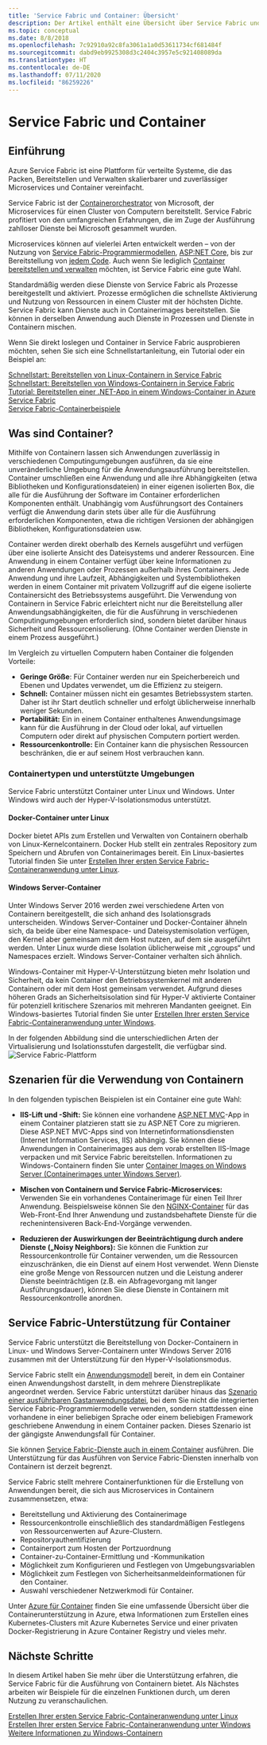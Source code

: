 ```yaml
---
title: 'Service Fabric und Container: Übersicht'
description: Der Artikel enthält eine Übersicht über Service Fabric und die Nutzung von Containern zur Bereitstellung von Microserviceanwendungen. Dieser Artikel enthält eine Übersicht über die Verwendungsweise von Containern sowie über die verfügbaren Funktionen in Service Fabric.
ms.topic: conceptual
ms.date: 8/8/2018
ms.openlocfilehash: 7c92910a92c8fa3061a1a0d53611734cf681484f
ms.sourcegitcommit: dabd9eb9925308d3c2404c3957e5c921408089da
ms.translationtype: HT
ms.contentlocale: de-DE
ms.lasthandoff: 07/11/2020
ms.locfileid: "86259226"
---
```

# <a name="service-fabric-and-containers"></a>Service Fabric und Container

## <a name="introduction"></a>Einführung

Azure Service Fabric ist eine Plattform für verteilte Systeme, die das Packen, Bereitstellen und Verwalten skalierbarer und zuverlässiger Microservices und Container vereinfacht.

Service Fabric ist der [Containerorchestrator](service-fabric-cluster-resource-manager-introduction.md) von Microsoft, der Microservices für einen Cluster von Computern bereitstellt. Service Fabric profitiert von den umfangreichen Erfahrungen, die im Zuge der Ausführung zahlloser Dienste bei Microsoft gesammelt wurden.

Microservices können auf vielerlei Arten entwickelt werden – von der Nutzung von [Service Fabric-Programmiermodellen](service-fabric-choose-framework.md), [ASP:NET Core](service-fabric-reliable-services-communication-aspnetcore.md), bis zur Bereitstellung von [jedem Code](service-fabric-guest-executables-introduction.md). Auch wenn Sie lediglich [Container bereitstellen und verwalten](service-fabric-containers-overview.md) möchten, ist Service Fabric eine gute Wahl.

Standardmäßig werden diese Dienste von Service Fabric als Prozesse bereitgestellt und aktiviert. Prozesse ermöglichen die schnellste Aktivierung und Nutzung von Ressourcen in einem Cluster mit der höchsten Dichte. Service Fabric kann Dienste auch in Containerimages bereitstellen. Sie können in derselben Anwendung auch Dienste in Prozessen und Dienste in Containern mischen.

Wenn Sie direkt loslegen und Container in Service Fabric ausprobieren möchten, sehen Sie sich eine Schnellstartanleitung, ein Tutorial oder ein Beispiel an:  

[Schnellstart: Bereitstellen von Linux-Containern in Service Fabric](service-fabric-quickstart-containers-linux.md)  
[Schnellstart: Bereitstellen von Windows-Containern in Service Fabric](service-fabric-quickstart-containers.md)  
[Tutorial: Bereitstellen einer .NET-App in einem Windows-Container in Azure Service Fabric](service-fabric-host-app-in-a-container.md)  
[Service Fabric-Containerbeispiele](https://azure.microsoft.com/resources/samples/service-fabric-containers/)  

## <a name="what-are-containers"></a>Was sind Container?

Mithilfe von Containern lassen sich Anwendungen zuverlässig in verschiedenen Computingumgebungen ausführen, da sie eine unveränderliche Umgebung für die Anwendungsausführung bereitstellen. Container umschließen eine Anwendung und alle ihre Abhängigkeiten (etwa Bibliotheken und Konfigurationsdateien) in einer eigenen isolierten Box, die alle für die Ausführung der Software im Container erforderlichen Komponenten enthält. Unabhängig vom Ausführungsort des Containers verfügt die Anwendung darin stets über alle für die Ausführung erforderlichen Komponenten, etwa die richtigen Versionen der abhängigen Bibliotheken, Konfigurationsdateien usw.

Container werden direkt oberhalb des Kernels ausgeführt und verfügen über eine isolierte Ansicht des Dateisystems und anderer Ressourcen. Eine Anwendung in einem Container verfügt über keine Informationen zu anderen Anwendungen oder Prozessen außerhalb ihres Containers. Jede Anwendung und ihre Laufzeit, Abhängigkeiten und Systembibliotheken werden in einem Container mit privatem Vollzugriff auf die eigene isolierte Containersicht des Betriebssystems ausgeführt. Die Verwendung von Containern in Service Fabric erleichtert nicht nur die Bereitstellung aller Anwendungsabhängigkeiten, die für die Ausführung in verschiedenen Computingumgebungen erforderlich sind, sondern bietet darüber hinaus Sicherheit und Ressourcenisolierung. (Ohne Container werden Dienste in einem Prozess ausgeführt.)

Im Vergleich zu virtuellen Computern haben Container die folgenden Vorteile:

* **Geringe Größe**: Für Container werden nur ein Speicherbereich und Ebenen und Updates verwendet, um die Effizienz zu steigern.
* **Schnell:** Container müssen nicht ein gesamtes Betriebssystem starten. Daher ist ihr Start deutlich schneller und erfolgt üblicherweise innerhalb weniger Sekunden.
* **Portabilität:** Ein in einem Container enthaltenes Anwendungsimage kann für die Ausführung in der Cloud oder lokal, auf virtuellen Computern oder direkt auf physischen Computern portiert werden.
* **Ressourcenkontrolle:** Ein Container kann die physischen Ressourcen beschränken, die er auf seinem Host verbrauchen kann.

### <a name="container-types-and-supported-environments"></a>Containertypen und unterstützte Umgebungen

Service Fabric unterstützt Container unter Linux und Windows. Unter Windows wird auch der Hyper-V-Isolationsmodus unterstützt.

#### <a name="docker-containers-on-linux"></a>Docker-Container unter Linux

Docker bietet APIs zum Erstellen und Verwalten von Containern oberhalb von Linux-Kernelcontainern. Docker Hub stellt ein zentrales Repository zum Speichern und Abrufen von Containerimages bereit.
Ein Linux-basiertes Tutorial finden Sie unter [Erstellen Ihrer ersten Service Fabric-Containeranwendung unter Linux](service-fabric-get-started-containers-linux.md).

#### <a name="windows-server-containers"></a>Windows Server-Container

Unter Windows Server 2016 werden zwei verschiedene Arten von Containern bereitgestellt, die sich anhand des Isolationsgrads unterscheiden. Windows Server-Container und Docker-Container ähneln sich, da beide über eine Namespace- und Dateisystemisolation verfügen, den Kernel aber gemeinsam mit dem Host nutzen, auf dem sie ausgeführt werden. Unter Linux wurde diese Isolation üblicherweise mit „cgroups“ und Namespaces erzielt. Windows Server-Container verhalten sich ähnlich.

Windows-Container mit Hyper-V-Unterstützung bieten mehr Isolation und Sicherheit, da kein Container den Betriebssystemkernel mit anderen Containern oder mit dem Host gemeinsam verwendet. Aufgrund dieses höheren Grads an Sicherheitsisolation sind für Hyper-V aktivierte Container für potenziell kritischere Szenarios mit mehreren Mandanten geeignet.
Ein Windows-basiertes Tutorial finden Sie unter [Erstellen Ihrer ersten Service Fabric-Containeranwendung unter Windows](service-fabric-get-started-containers.md).

In der folgenden Abbildung sind die unterschiedlichen Arten der Virtualisierung und Isolationsstufen dargestellt, die verfügbar sind.
![Service Fabric-Plattform][Image1]

## <a name="scenarios-for-using-containers"></a>Szenarien für die Verwendung von Containern

In den folgenden typischen Beispielen ist ein Container eine gute Wahl:

* **IIS-Lift und -Shift:** Sie können eine vorhandene [ASP.NET MVC](https://www.asp.net/mvc)-App in einem Container platzieren statt sie zu ASP.NET Core zu migrieren. Diese ASP.NET MVC-Apps sind von Internetinformationsdiensten (Internet Information Services, IIS) abhängig. Sie können diese Anwendungen in Containerimages aus dem vorab erstellten IIS-Image verpacken und mit Service Fabric bereitstellen. Informationen zu Windows-Containern finden Sie unter [Container Images on Windows Server (Containerimages unter Windows Server)](/virtualization/windowscontainers/quick-start/quick-start-windows-server).

* **Mischen von Containern und Service Fabric-Microservices:** Verwenden Sie ein vorhandenes Containerimage für einen Teil Ihrer Anwendung. Beispielsweise können Sie den [NGINX-Container](https://hub.docker.com/_/nginx/) für das Web-Front-End Ihrer Anwendung und zustandsbehaftete Dienste für die rechenintensiveren Back-End-Vorgänge verwenden.

* **Reduzieren der Auswirkungen der Beeinträchtigung durch andere Dienste („Noisy Neighbors):** Sie können die Funktion zur Ressourcenkontrolle für Container verwenden, um die Ressourcen einzuschränken, die ein Dienst auf einem Host verwendet. Wenn Dienste eine große Menge von Ressourcen nutzen und die Leistung anderer Dienste beeinträchtigen (z.B. ein Abfragevorgang mit langer Ausführungsdauer), können Sie diese Dienste in Containern mit Ressourcenkontrolle anordnen.

## <a name="service-fabric-support-for-containers"></a>Service Fabric-Unterstützung für Container

Service Fabric unterstützt die Bereitstellung von Docker-Containern in Linux- und Windows Server-Containern unter Windows Server 2016 zusammen mit der Unterstützung für den Hyper-V-Isolationsmodus. 

Service Fabric stellt ein [Anwendungsmodell](service-fabric-application-model.md) bereit, in dem ein Container einen Anwendungshost darstellt, in dem mehrere Dienstreplikate angeordnet werden. Service Fabric unterstützt darüber hinaus das [Szenario einer ausführbaren Gastanwendungsdatei](service-fabric-guest-executables-introduction.md), bei dem Sie nicht die integrierten Service Fabric-Programmiermodelle verwenden, sondern stattdessen eine vorhandene in einer beliebigen Sprache oder einem beliebigen Framework geschriebene Anwendung in einem Container packen. Dieses Szenario ist der gängigste Anwendungsfall für Container.

Sie können [Service Fabric-Dienste auch in einem Container](service-fabric-services-inside-containers.md) ausführen. Die Unterstützung für das Ausführen von Service Fabric-Diensten innerhalb von Containern ist derzeit begrenzt.

Service Fabric stellt mehrere Containerfunktionen für die Erstellung von Anwendungen bereit, die sich aus Microservices in Containern zusammensetzen, etwa:

* Bereitstellung und Aktivierung des Containerimage
* Ressourcenkontrolle einschließlich des standardmäßigen Festlegens von Ressourcenwerten auf Azure-Clustern.
* Repositoryauthentifizierung
* Containerport zum Hosten der Portzuordnung
* Container-zu-Container-Ermittlung und -Kommunikation
* Möglichkeit zum Konfigurieren und Festlegen von Umgebungsvariablen
* Möglichkeit zum Festlegen von Sicherheitsanmeldeinformationen für den Container.
* Auswahl verschiedener Netzwerkmodi für Container.

Unter [Azure für Container](../containers/index.yml) finden Sie eine umfassende Übersicht über die Containerunterstützung in Azure, etwa Informationen zum Erstellen eines Kubernetes-Clusters mit Azure Kubernetes Service und einer privaten Docker-Registrierung in Azure Container Registry und vieles mehr.

## <a name="next-steps"></a>Nächste Schritte

In diesem Artikel haben Sie mehr über die Unterstützung erfahren, die Service Fabric für die Ausführung von Containern bietet. Als Nächstes arbeiten wir Beispiele für die einzelnen Funktionen durch, um deren Nutzung zu veranschaulichen.

[Erstellen Ihrer ersten Service Fabric-Containeranwendung unter Linux](service-fabric-get-started-containers-linux.md)  
[Erstellen Ihrer ersten Service Fabric-Containeranwendung unter Windows](service-fabric-get-started-containers.md)  
[Weitere Informationen zu Windows-Containern](/virtualization/windowscontainers/about/)

[Image1]: media/service-fabric-containers/Service-Fabric-Types-of-Isolation.png
